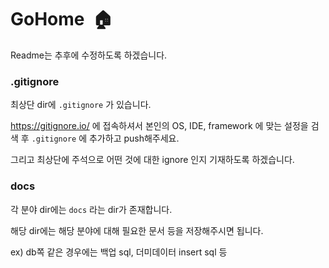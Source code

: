 # GoHome  🏠

Readme는 추후에 수정하도록 하겠습니다.



### .gitignore

최상단 dir에 `.gitignore` 가 있습니다.

https://gitignore.io/ 에 접속하셔서 본인의 OS, IDE, framework 에 맞는 설정을 검색 후 `.gitignore` 에 추가하고 push해주세요.

그리고 최상단에 주석으로 어떤 것에 대한 ignore 인지 기재하도록 하겠습니다.



### docs

각 분야 dir에는 `docs` 라는 dir가 존재합니다.

해당 dir에는 해당 분야에 대해 필요한 문서 등을 저장해주시면 됩니다.

ex) db쪽 같은 경우에는 백업 sql, 더미데이터 insert sql 등